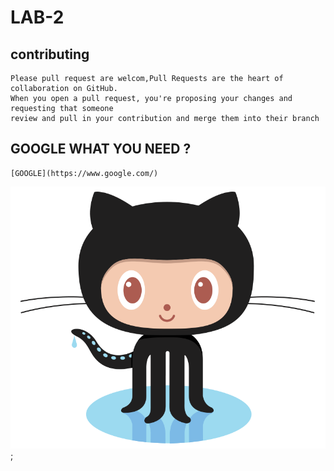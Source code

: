 # LAB-2
## contributing <br>
    Please pull request are welcom,Pull Requests are the heart of collaboration on GitHub.
    When you open a pull request, you're proposing your changes and requesting that someone
    review and pull in your contribution and merge them into their branch
## GOOGLE WHAT YOU NEED ?<br>
    [GOOGLE](https://www.google.com/)

![GitHub Logo](https://github.com/i-salama/LAB-2/blob/master/Octocat.png?raw=true);
